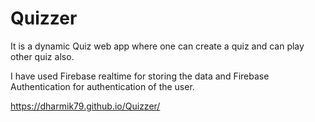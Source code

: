 # Quizzer

It is a dynamic Quiz web app where one can create a quiz and can play other quiz also.

I have used Firebase realtime for storing the data and Firebase Authentication for authentication of the user.


https://dharmik79.github.io/Quizzer/
